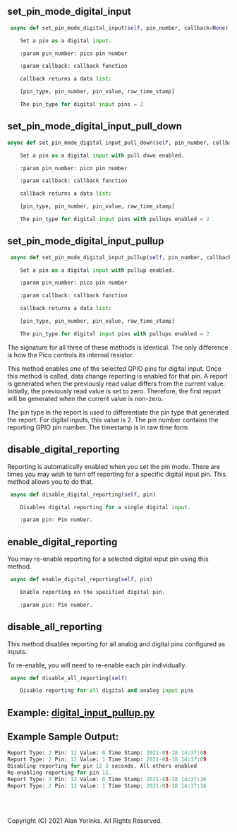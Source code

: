 ## set_pin_mode_digital_input
```python
 async def set_pin_mode_digital_input(self, pin_number, callback=None)

    Set a pin as a digital input.

    :param pin_number: pico pin number

    :param callback: callback function

    callback returns a data list:

    [pin_type, pin_number, pin_value, raw_time_stamp]

    The pin_type for digital input pins = 2
```
## set_pin_mode_digital_input_pull_down
```python
async def set_pin_mode_digital_input_pull_down(self, pin_number, callback=None)

    Set a pin as a digital input with pull down enabled.

    :param pin_number: pico pin number

    :param callback: callback function

    callback returns a data list:

    [pin_type, pin_number, pin_value, raw_time_stamp]

    The pin_type for digital input pins with pullups enabled = 2
```

## set_pin_mode_digital_input_pullup
```python
 async def set_pin_mode_digital_input_pullup(self, pin_number, callback=None)

    Set a pin as a digital input with pullup enabled.

    :param pin_number: pico pin number

    :param callback: callback function

    callback returns a data list:

    [pin_type, pin_number, pin_value, raw_time_stamp]

    The pin_type for digital input pins with pullups enabled = 2
```

The signature for all three of these methods is identical. The only difference is how 
the Pico controls its internal resistor.

This method enables one of the selected GPIO pins for digital input. Once this method is 
called, data 
change 
reporting is enabled for that pin. A report is generated 
when the previously read value differs from the current value. Initially, the 
previously read value is set to zero. Therefore, the first report will be generated 
when the current value is non-zero.

The pin type in the report is used to differentiate the pin type that 
generated the 
report. 
For 
digital inputs, this value is 2. The pin number contains the reporting GPIO pin number. 
The 
timestamp is in raw time form. 

## disable_digital_reporting

Reporting is automatically enabled when you set the pin mode. There are times you may 
wish to turn off reporting for a specific digital input pin. This method allows you to do 
that.

```python
 async def disable_digital_reporting(self, pin)

    Disables digital reporting for a single digital input.

    :param pin: Pin number.
```

## enable_digital_reporting

You may re-enable reporting for a selected digital input pin using this method.

```python
 async def enable_digital_reporting(self, pin)

    Enable reporting on the specified digital pin.

    :param pin: Pin number.
```

## disable_all_reporting

This method disables reporting for all analog and digital pins configured as inputs.

To re-enable, you will need to re-enable each pin individually.

```python
 async def disable_all_reporting(self)

    Disable reporting for all digital and analog input pins
```

## Example: [digital_input_pullup.py](https://github.com/MrYsLab/tmx-pico-aio/blob/master/examples/digital_input_pullup.py)

## Example Sample Output:

```python
Report Type: 2 Pin: 12 Value: 0 Time Stamp: 2021-03-18 14:37:08
Report Type: 2 Pin: 12 Value: 1 Time Stamp: 2021-03-18 14:37:09
Disabling reporting for pin 12 3 seconds. All others enabled
Re-enabling reporting for pin 12.
Report Type: 2 Pin: 12 Value: 0 Time Stamp: 2021-03-18 14:37:16
Report Type: 2 Pin: 12 Value: 1 Time Stamp: 2021-03-18 14:37:16
```
<br>
<br>

Copyright (C) 2021 Alan Yorinks. All Rights Reserved.
